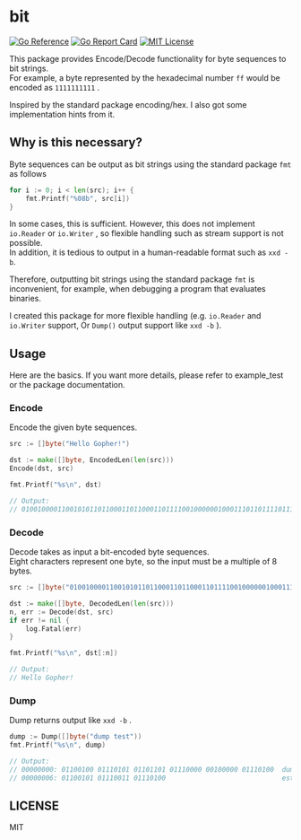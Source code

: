 # bit
[![Go Reference](https://pkg.go.dev/badge/github.com/convto/bit.svg)](https://pkg.go.dev/github.com/convto/bit) [![Go Report Card](https://goreportcard.com/badge/github.com/convto/bit)](https://goreportcard.com/report/github.com/convto/bit) [![MIT License](http://img.shields.io/badge/license-MIT-blue.svg)](LICENSE)

This package provides Encode/Decode functionality for byte sequences to bit strings.  
For example, a byte represented by the hexadecimal number `ff` would be encoded as `1111111111` .

Inspired by the standard package encoding/hex. I also got some implementation hints from it.

## Why is this necessary?
Byte sequences can be output as bit strings using the standard package `fmt` as follows

```go
for i := 0; i < len(src); i++ {
    fmt.Printf("%08b", src[i])
}
```

In some cases, this is sufficient. However, this does not implement `io.Reader` or `io.Writer` , so flexible handling such as stream support is not possible.  
In addition, it is tedious to output in a human-readable format such as `xxd -b`.

Therefore, outputting bit strings using the standard package `fmt` is inconvenient, for example, when debugging a program that evaluates binaries.

I created this package for more flexible handling (e.g. `io.Reader` and `io.Writer` support, Or `Dump()` output support like `xxd -b` ).

## Usage

Here are the basics. If you want more details, please refer to example_test or the package documentation.

### Encode

Encode the given byte sequences.

```go
src := []byte("Hello Gopher!")

dst := make([]byte, EncodedLen(len(src)))
Encode(dst, src)

fmt.Printf("%s\n", dst)

// Output:
// 01001000011001010110110001101100011011110010000001000111011011110111000001101000011001010111001000100001
```

### Decode

Decode takes as input a bit-encoded byte sequences.  
Eight characters represent one byte, so the input must be a multiple of 8 bytes.

```go
src := []byte("01001000011001010110110001101100011011110010000001000111011011110111000001101000011001010111001000100001")

dst := make([]byte, DecodedLen(len(src)))
n, err := Decode(dst, src)
if err != nil {
	log.Fatal(err)
}

fmt.Printf("%s\n", dst[:n])

// Output:
// Hello Gopher!
```

### Dump

Dump returns output like `xxd -b` .

```go
dump := Dump([]byte("dump test"))
fmt.Printf("%s\n", dump)

// Output:
// 00000000: 01100100 01110101 01101101 01110000 00100000 01110100  dump t
// 00000006: 01100101 01110011 01110100                             est
```

## LICENSE
MIT